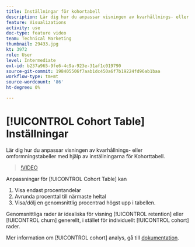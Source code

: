 ```yaml
---
title: Inställningar för kohortabell
description: Lär dig hur du anpassar visningen av kvarhållnings- eller omformningstabeller med hjälp av inställningarna för Kohorttabell.
feature: Visualizations
activity: use
doc-type: feature video
team: Technical Marketing
thumbnail: 29433.jpg
kt: 3972
role: User
level: Intermediate
exl-id: b237a965-9fe6-4c9a-923e-31af1c019790
source-git-commit: 198405506f7aab1dc450a6f7b19224fd96ab1baa
workflow-type: tm+mt
source-wordcount: '86'
ht-degree: 0%

---
```


# [!UICONTROL Cohort Table] Inställningar

Lär dig hur du anpassar visningen av kvarhållnings- eller omformningstabeller med hjälp av inställningarna för Kohorttabell.

>[!VIDEO](https://video.tv.adobe.com/v/29433/?quality=12&learn=on)

Anpassningar för [!UICONTROL Cohort Table] kan

1. Visa endast procentandelar
1. Avrunda procenttal till närmaste heltal
1. Visa/dölj en genomsnittlig procentrad högst upp i tabellen.

Genomsnittliga rader är idealiska för visning [!UICONTROL retention] eller [!UICONTROL churn] generellt, i stället för individuellt [!UICONTROL cohort] rader.

Mer information om [!UICONTROL cohort] analys, gå till [dokumentation](https://experienceleague.adobe.com/docs/analytics/analyze/analysis-workspace/visualizations/cohort-table/t-cohort.html?lang=en).

